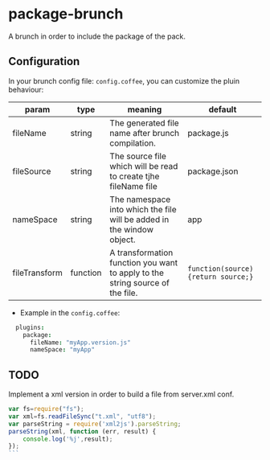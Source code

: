 package-brunch
==============

A brunch in order to include the package of the pack.

## Configuration

In your brunch config file: `config.coffee`, you can customize the pluin behaviour:

| param         | type     | meaning                                                                       | default                            |
|---------------|----------|-------------------------------------------------------------------------------|------------------------------------|
| fileName      | string   | The generated file name after brunch compilation.                             | package.js                         |
| fileSource    | string   | The source file which will be read to create tjhe fileName file               | package.json                       |
| nameSpace     | string   | The namespace into which the file will be added in the window object.         | app                                |
| fileTransform | function | A transformation function you want to apply to the string source of the file. | `function(source){return source;}` |

- Example in the `config.coffee`: 
```coffee
  plugins:
    package:
      fileName: "myApp.version.js"
      nameSpace: "myApp"
```

## TODO
 Implement a xml version in order to build a file from server.xml conf.

````javascript
var fs=require("fs");
var xml=fs.readFileSync("t.xml", "utf8");
var parseString = require('xml2js').parseString;
parseString(xml, function (err, result) {
    console.log('%j',result);
});
```
